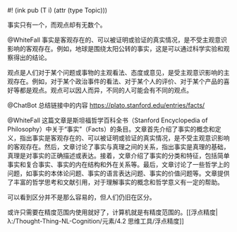 #! (ink pub (T i) (attr (type Topic)))

事实只有一个，而观点却有无数个。


@WhiteFall 事实是客观存在的、可以被证明或验证的真实情况，是不受主观意识影响的客观存在。例如，地球是围绕太阳公转的事实，这是可以通过科学实验和观察得出的结论。

观点是人们对于某个问题或事物的主观看法、态度或意见，是受主观意识影响的主观存在。例如，对于某个政治事件的看法、对于某个人的评价、对于某个产品的喜好等都是观点。观点可以因人而异，不同的人可能会有不同的观点。

@ChatBot 总结链接中的内容 https://plato.stanford.edu/entries/facts/

@WhiteFall 这篇文章是斯坦福哲学百科全书（Stanford Encyclopedia of Philosophy）中关于“事实”（Facts）的条目。文章首先介绍了事实的概念和定义，指出事实是客观存在的、可以被证明或验证的真实情况，是不受主观意识影响的客观存在。然后，文章讨论了事实与真理之间的关系，指出事实是真理的基础，真理是对事实的正确描述或表达。接着，文章介绍了事实的分类和特征，包括简单事实和复合事实、事实的内在结构和外在关系等。最后，文章讨论了一些哲学上的问题，如事实的本体论问题、事实的语言表达问题、事实的价值问题等。文章提供了丰富的哲学思考和文献引用，对于理解事实的概念和哲学意义有一定的帮助。

可以看到区分并不是那么容易的，但人们仍旧在区分。

或许只需要在精度范围内使用就好了，计算机就是有精度范围的。[[浮点精度|λ:/Thought-Thing-NL-Cognition/元素/4.2 思维工具/浮点精度]]

